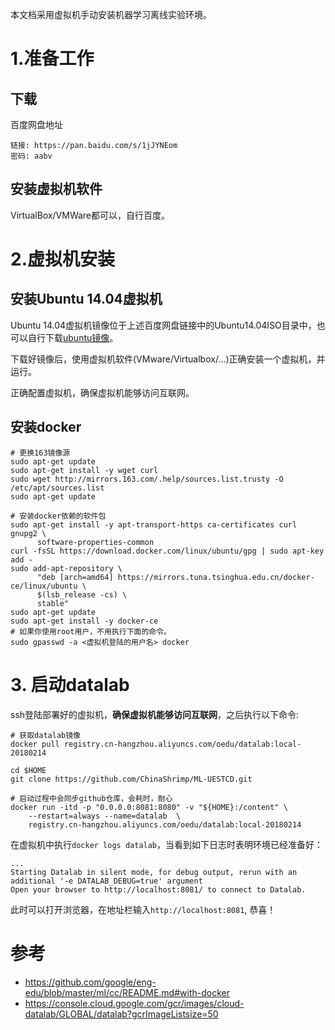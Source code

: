本文档采用虚拟机手动安装机器学习离线实验环境。
# 1.准备工作
## 下载
百度网盘地址
```
链接: https://pan.baidu.com/s/1jJYNEom 
密码: aabv
```

## 安装虚拟机软件
VirtualBox/VMWare都可以，自行百度。


# 2.虚拟机安装
## 安装Ubuntu 14.04虚拟机
Ubuntu 14.04虚拟机镜像位于上述百度网盘链接中的Ubuntu14.04ISO目录中，也可以自行下载[ubuntu镜像](http://mirrors.163.com/ubuntu-releases/14.04.5/ubuntu-14.04.5-server-amd64.iso)。

下载好镜像后，使用虚拟机软件(VMware/Virtualbox/...)正确安装一个虚拟机，并运行。

正确配置虚拟机，确保虚拟机能够访问互联网。

## 安装docker
```
# 更换163镜像源
sudo apt-get update
sudo apt-get install -y wget curl
sudo wget http://mirrors.163.com/.help/sources.list.trusty -O /etc/apt/sources.list
sudo apt-get update

# 安装docker依赖的软件包
sudo apt-get install -y apt-transport-https ca-certificates curl gnupg2 \
      software-properties-common
curl -fsSL https://download.docker.com/linux/ubuntu/gpg | sudo apt-key add -
sudo add-apt-repository \
      "deb [arch=amd64] https://mirrors.tuna.tsinghua.edu.cn/docker-ce/linux/ubuntu \
      $(lsb_release -cs) \
      stable"
sudo apt-get update
sudo apt-get install -y docker-ce
# 如果你使用root用户，不用执行下面的命令。
sudo gpasswd -a <虚拟机登陆的用户名> docker
```

# 3. 启动datalab
ssh登陆部署好的虚拟机，**确保虚拟机能够访问互联网**，之后执行以下命令:
```
# 获取datalab镜像
docker pull registry.cn-hangzhou.aliyuncs.com/oedu/datalab:local-20180214

cd $HOME
git clone https://github.com/ChinaShrimp/ML-UESTCD.git

# 启动过程中会同步github仓库，会耗时，耐心
docker run -itd -p "0.0.0.0:8081:8080" -v "${HOME}:/content" \
    --restart=always --name=datalab  \
    registry.cn-hangzhou.aliyuncs.com/oedu/datalab:local-20180214
```

在虚拟机中执行`docker logs datalab`，当看到如下日志时表明环境已经准备好：
```
...
Starting Datalab in silent mode, for debug output, rerun with an additional '-e DATALAB_DEBUG=true' argument
Open your browser to http://localhost:8081/ to connect to Datalab.
```
此时可以打开浏览器，在地址栏输入`http://localhost:8081`, 恭喜！

# 参考
- https://github.com/google/eng-edu/blob/master/ml/cc/README.md#with-docker
- https://console.cloud.google.com/gcr/images/cloud-datalab/GLOBAL/datalab?gcrImageListsize=50
